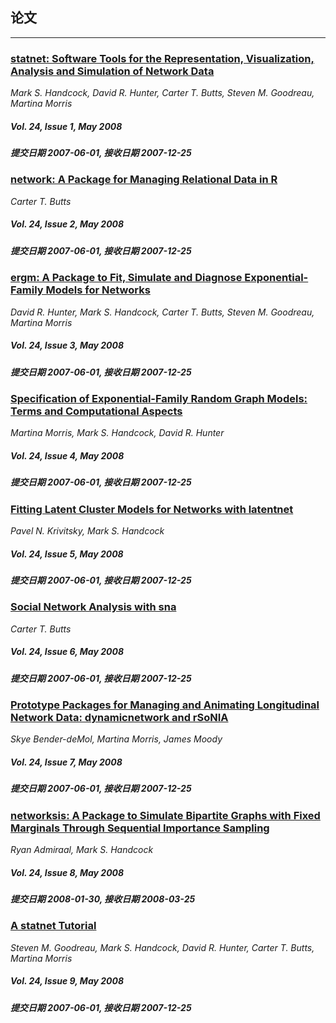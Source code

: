 ## 论文

***

### [statnet: Software Tools for the Representation, Visualization, Analysis and Simulation of Network Data](/jstatsoft/v24/i01.html)

*Mark S. Handcock, David R. Hunter, Carter T. Butts, Steven M. Goodreau, Martina Morris*

##### Vol. 24, Issue 1, May 2008

##### 提交日期 2007-06-01, 接收日期 2007-12-25

### [network: A Package for Managing Relational Data in R](/jstatsoft/v24/i02.html)

*Carter T. Butts*

##### Vol. 24, Issue 2, May 2008

##### 提交日期 2007-06-01, 接收日期 2007-12-25

### [ergm: A Package to Fit, Simulate and Diagnose Exponential-Family Models for Networks](/jstatsoft/v24/i03.html)

*David R. Hunter, Mark S. Handcock, Carter T. Butts, Steven M. Goodreau, Martina Morris*

##### Vol. 24, Issue 3, May 2008

##### 提交日期 2007-06-01, 接收日期 2007-12-25

### [Specification of Exponential-Family Random Graph Models: Terms and Computational Aspects](/jstatsoft/v24/i04.html)

*Martina Morris, Mark S. Handcock, David R. Hunter*

##### Vol. 24, Issue 4, May 2008

##### 提交日期 2007-06-01, 接收日期 2007-12-25

### [Fitting Latent Cluster Models for Networks with latentnet](/jstatsoft/v24/i05.html)

*Pavel N. Krivitsky, Mark S. Handcock*

##### Vol. 24, Issue 5, May 2008

##### 提交日期 2007-06-01, 接收日期 2007-12-25

### [Social Network Analysis with sna](/jstatsoft/v24/i06.html)

*Carter T. Butts*

##### Vol. 24, Issue 6, May 2008

##### 提交日期 2007-06-01, 接收日期 2007-12-25

### [Prototype Packages for Managing and Animating Longitudinal Network Data: dynamicnetwork and rSoNIA](/jstatsoft/v24/i07.html)

*Skye Bender-deMol, Martina Morris, James Moody*

##### Vol. 24, Issue 7, May 2008

##### 提交日期 2007-06-01, 接收日期 2007-12-25

### [networksis: A Package to Simulate Bipartite Graphs with Fixed Marginals Through Sequential Importance Sampling](/jstatsoft/v24/i08.html)

*Ryan Admiraal, Mark S. Handcock*

##### Vol. 24, Issue 8, May 2008

##### 提交日期 2008-01-30, 接收日期 2008-03-25

### [A statnet Tutorial](/jstatsoft/v24/i09.html)

*Steven M. Goodreau, Mark S. Handcock, David R. Hunter, Carter T. Butts, Martina Morris*

##### Vol. 24, Issue 9, May 2008

##### 提交日期 2007-06-01, 接收日期 2007-12-25


